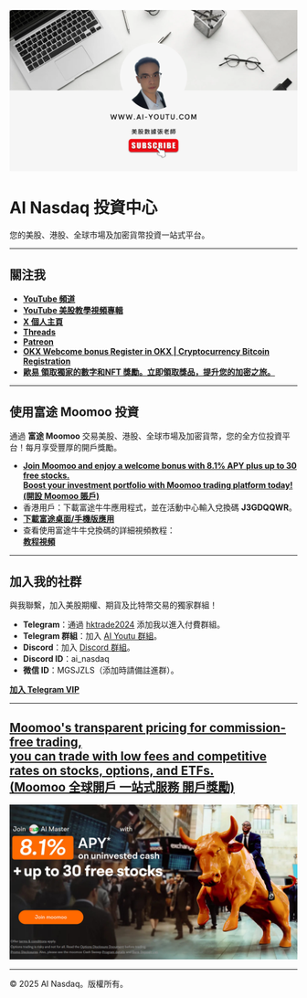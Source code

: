 [![Moomoo Promo](banner.png)](https://youtube.com/@ai_nasdaq)
# AI Nasdaq 投資中心

您的美股、港股、全球市場及加密貨幣投資一站式平台。

---

## 關注我

- **[YouTube 頻道](https://youtube.com/@ai_nasdaq)**
- **[YouTube 美股教學視頻專輯](https://www.youtube.com/watch?v=joI6c7cCx_k&list=PL-YrR5UR53BykxWEIURLDvIEERT0upI4-)**
- **[X 個人主頁](https://x.com/hktrade2022)**
- **[Threads](https://threads.net/@ai_nasdaq)**
- **[Patreon](https://patreon.com/hktrade2022)**
- **[OKX Webcome bonus Register in OKX | Cryptocurrency Bitcoin Registration ](https://www.ouxyi.link/ul/6CngT5?channelId=96111722)**
- **[歐易 領取獨家的數字和NFT 獎勵。立即領取獎品，提升您的加密之旅。](https://www.ouxyi.link/ul/6CngT5?channelId=96111722)**

---

## 使用富途 Moomoo 投資

通過 **富途 Moomoo** 交易美股、港股、全球市場及加密貨幣，您的全方位投資平台！每月享受豐厚的開戶獎勵。

- **[Join Moomoo and enjoy a welcome bonus with 8.1% APY plus up to 30 free stocks. <br> Boost your investment portfolio with Moomoo trading platform today! (開設 Moomoo 賬戶) ](https://j.moomoo.com/00yLZM)**
- 香港用戶：下載富途牛牛應用程式，並在活動中心輸入兌換碼 **J3GDQQWR**。
- **[下載富途桌面/手機版應用](https://www.futunn.com/en)**
- 查看使用富途牛牛兌換碼的詳細視頻教程：\
  **[教程視頻](J3GDQQWR.mp4)**

---

## 加入我的社群

與我聯繫，加入美股期權、期貨及比特幣交易的獨家群組！

- **Telegram**：通過 [hktrade2024](https://t.me/hktrade2024) 添加我以進入付費群組。
- **Telegram 群組**：加入 [AI Youtu 群組](https://t.me/ai_youtu)。
- **Discord**：加入 [Discord 群組](https://discord.gg/eRmz5GjCHy)。
- **Discord ID**：ai_nasdaq
- **微信 ID**：MGSJZLS（添加時請備註進群）。

**[加入 Telegram VIP ](https://t.me/hktrade2024)**

---

## [Moomoo's transparent pricing for commission-free trading, <br>you can trade with low fees and competitive rates on stocks, options, and ETFs.<br> (Moomoo 全球開戶 一站式服務 開戶獎勵)](https://j.moomoo.com/00yLZM)
 [![Moomoo Promo](tg1.jpg)](http://j.moomoo.com/00yLZM) 

---

© 2025 AI Nasdaq。版權所有。

